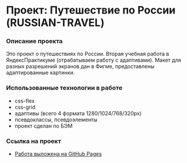 # Проект: Путешествие по России (RUSSIAN-TRAVEL)


### Описание проекта

Это проект о путешествиях по России. Вторая учебная работа в ЯндексПрактикуме (отрабатываем работу с адаптивами). Макет для разных разрешений экранов дан в Фигме, предоставлены адаптированные картинки.

### Использованные технологии в работе
* css-flex
* css-grid
* адаптивы (всего 4 формата 1280/1024/768/320px)
* псевдоклассы, псевдоэлементы
* проект сделан по БЭМ

### Ссылка на проект

* [Работа выложена на GitHub Pages](https://)
